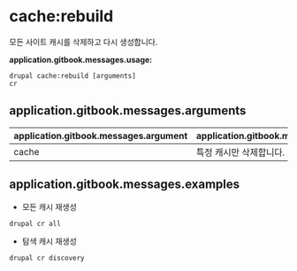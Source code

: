# cache:rebuild
모든 사이트 캐시를 삭제하고 다시 생성합니다.

**application.gitbook.messages.usage:**
```
drupal cache:rebuild [arguments]
cr
```

## application.gitbook.messages.arguments
application.gitbook.messages.argument | application.gitbook.messages.details
---------|-------------
cache | 특정 캐시만 삭제합니다.

## application.gitbook.messages.examples
* 모든 캐시 재생성
```
drupal cr all
```
* 탐색 캐시 재생성
```
drupal cr discovery
```
